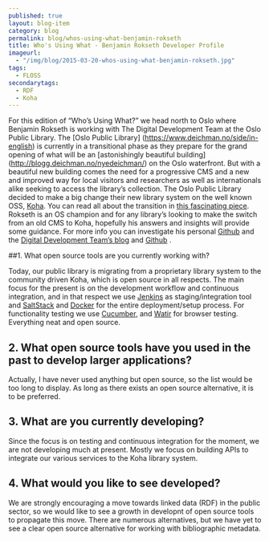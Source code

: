 ```yaml
---
published: true
layout: blog-item
category: blog
permalink: blog/whos-using-what-benjamin-rokseth
title: Who's Using What - Benjamin Rokseth Developer Profile
imageurl: 
  - "/img/blog/2015-03-20-whos-using-what-benjamin-rokseth.jpg"
tags: 
  - FLOSS
secondarytags:
  - RDF
  - Koha
---
```

For this edition of “Who’s Using What?” we head north to Oslo where Benjamin Rokseth is working with The Digital Development
Team at the Oslo Public Library. The [Oslo Public Library] (https://www.deichman.no/side/in-english) is currently in a transitional phase as they prepare for the grand opening of what will be an [astonishingly beautiful building] (http://blogg.deichman.no/nyedeichman/) on the Oslo waterfront. But with a beautiful new building comes the
need for a progressive CMS and a new and improved way for local visitors and researchers as well as internationals alike seeking to access the library’s collection. The Oslo Public Library decided to make a big change their new
library system on the well known OSS, [Koha](http://www.koha.org/). You can read all about the transition in [this fascinating piece](http://digital.deichman.no/blog/2015/01/12/working-with-koha-at-oslo-public-library/). Rokseth is an OS
champion and for any library’s looking to make the switch from an old CMS to Koha, hopefully his answers and insights will
provide some guidance. For more info you can investigate his personal [Github](https://github.com/bensinober) and the [Digital Development Team’s blog](http://digital.deichman.no/) and [Github](https://github.com/digibib) . 

##1. What open source tools are you currently working with? 

Today, our public library is migrating from a proprietary library system to the community driven Koha, which is open source in
all respects. The main focus for the present is on the development workflow and continuous integration, and in that respect we
use [Jenkins](http://jenkins-ci.org/) as staging/integration tool and [SaltStack](http://saltstack.com/) and [Docker](https://www.docker.com/) for the entire deployment/setup process. For functionality testing we use [Cucumber](https://cukes.info/), and [Watir](http://watir.com/) for browser testing. Everything neat and open source.

## 2. What open source tools have you used in the past to develop larger applications?

Actually, I have never used anything but open source, so the list would be too long to display. As long as there exists an open
source alternative, it is to be preferred.

## 3. What are you currently developing? 

Since the focus is on testing and continuous integration for the moment, we are not developing much at present. Mostly we focus
on building APIs to integrate our various services to the Koha library system.

## 4. What would you like to see developed? 

We are strongly encouraging a move towards linked data (RDF) in the public sector, so we would like to see a growth in developnt
of open source tools to propagate this move. There are numerous alternatives, but we have yet to see a clear open source
alternative for working with bibliographic metadata.
